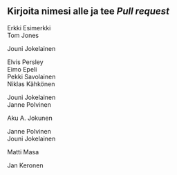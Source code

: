 ## Kirjoita nimesi alle ja tee *Pull request*  
Erkki Esimerkki  
Tom Jones  





Jouni Jokelainen  

Elvis Persley  
Eimo Epeli  
Pekki Savolainen  
Niklas Kähkönen  

Jouni Jokelainen  
Janne Polvinen  
  
  
  
  
  
  
  
  
  
  
  
Aku A. Jokunen






Janne Polvinen  
Jouni Jokelainen  


Matti Masa    





Jan Keronen  